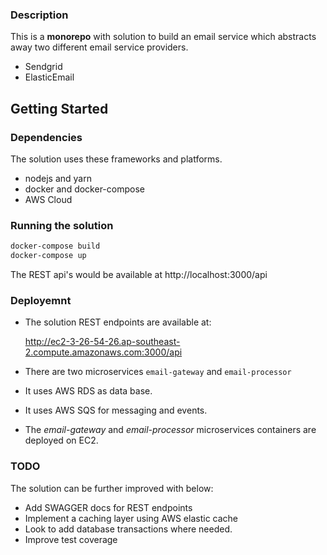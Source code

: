 ### Description

This is a **monorepo** with solution to build an email service which abstracts away two different email service providers. 
* Sendgrid
* ElasticEmail
  
  
## Getting Started

### Dependencies
The solution uses these frameworks and platforms.

* nodejs and yarn
* docker and docker-compose
* AWS Cloud
### Running the solution
```sh
docker-compose build
docker-compose up
```

The REST api's would be available at http://localhost:3000/api

### Deployemnt

* The solution REST endpoints are available at:

   http://ec2-3-26-54-26.ap-southeast-2.compute.amazonaws.com:3000/api

* There are two microservices `email-gateway` and `email-processor`
* It uses AWS RDS as data base.
* It uses AWS SQS for messaging and events.
* The *email-gateway* and *email-processor* microservices containers are deployed on EC2.

### TODO

The solution can be further improved with below:

* Add SWAGGER docs for REST endpoints
* Implement a caching layer using AWS elastic cache
* Look to add database transactions where needed. 
* Improve test coverage
  




  
